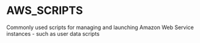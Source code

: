 # AWS_SCRIPTS
Commonly used scripts for managing and launching Amazon Web Service instances - such as user data scripts
